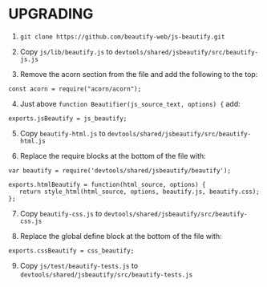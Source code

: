 # UPGRADING

1. `git clone https://github.com/beautify-web/js-beautify.git`

2. Copy `js/lib/beautify.js` to `devtools/shared/jsbeautify/src/beautify-js.js`

3. Remove the acorn section from the file and add the following to the top:

 ```
 const acorn = require("acorn/acorn");
 ```

4. Just above `function Beautifier(js_source_text, options) {` add:

 ```
 exports.jsBeautify = js_beautify;
 ```

5. Copy `beautify-html.js` to `devtools/shared/jsbeautify/src/beautify-html.js`

6. Replace the require blocks at the bottom of the file with:

 ```
 var beautify = require('devtools/shared/jsbeautify/beautify');

 exports.htmlBeautify = function(html_source, options) {
    return style_html(html_source, options, beautify.js, beautify.css);
 };
 ```

7. Copy `beautify-css.js` to `devtools/shared/jsbeautify/src/beautify-css.js`

8. Replace the global define block at the bottom of the file with:
 ```
 exports.cssBeautify = css_beautify;
 ```
9. Copy `js/test/beautify-tests.js` to `devtools/shared/jsbeautify/src/beautify-tests.js`
